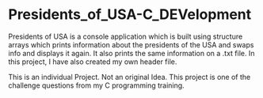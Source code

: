 # Presidents_of_USA-C_DEVelopment

Presidents of USA is a console application which is built using structure arrays which prints information about the presidents
                 of the USA and swaps info and displays it again. It also prints the same information on a .txt file.
                 In this project, I have also created my own header file.
                 
This is an individual Project. Not an original Idea. This project is one of the challenge questions from my C programming training.
